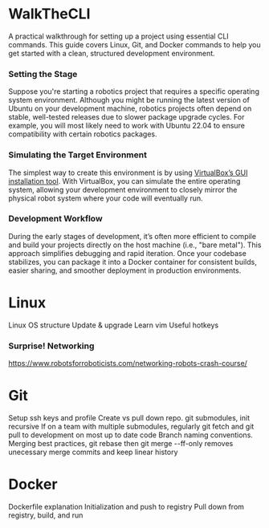 # WalkTheCLI
A practical walkthrough for setting up a project using essential CLI commands. This guide covers Linux, Git, and Docker commands to help you get started with a clean, structured development environment.

### Setting the Stage
Suppose you're starting a robotics project that requires a specific operating system environment. Although you might be running the latest version of Ubuntu on your development machine, robotics projects often depend on stable, well-tested releases due to slower package upgrade cycles. For example, you will most likely need to work with Ubuntu 22.04 to ensure compatibility with certain robotics packages.

### Simulating the Target Environment
The simplest way to create this environment is by using [VirtualBox’s GUI installation tool](https://www.geeksforgeeks.org/how-to-install-virtualbox-on-windows/). With VirtualBox, you can simulate the entire operating system, allowing your development environment to closely mirror the physical robot system where your code will eventually run.

### Development Workflow
During the early stages of development, it’s often more efficient to compile and build your projects directly on the host machine (i.e., "bare metal"). This approach simplifies debugging and rapid iteration. Once your codebase stabilizes, you can package it into a Docker container for consistent builds, easier sharing, and smoother deployment in production environments. 

# Linux
Linux OS structure
Update & upgrade
Learn vim
Useful hotkeys
### Surprise! Networking
https://www.robotsforroboticists.com/networking-robots-crash-course/
# Git
Setup ssh keys and profile
Create vs pull down repo.
git submodules, init recursive
If on a team with multiple submodules, regularly git fetch and git pull to development on most up to date code
Branch naming conventions.
Merging best practices,
git rebase then git merge --ff-only removes unecessary merge commits and keep linear history
# Docker
Dockerfile explanation
Initialization and push to registry
Pull down from registry, build, and run
